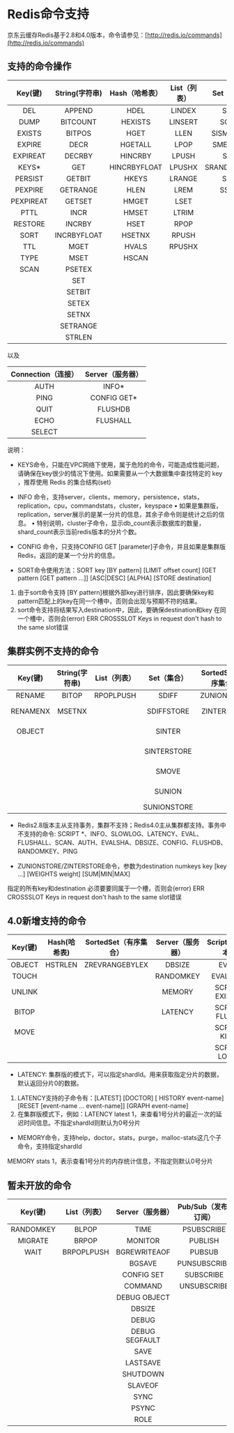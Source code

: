 # Redis命令支持

京东云缓存Redis基于2.8和4.0版本，命令请参见：[http://redis.io/commands](http://redis.io/commands)

## 支持的命令操作

Key(键)|String(字符串)|Hash（哈希表）|List（列表）|Set（集合）|SortedSet（有序集合） 
:--:|:--:|:--:|:--:|:--:|:--:
DEL|APPEND|HDEL|LINDEX|SADD|ZADD            
DUMP|BITCOUNT|HEXISTS|LINSERT|SCARD|ZCARD            
EXISTS|BITPOS|HGET|LLEN|SISMEMBER|ZCOUNT            
EXPIRE| DECR |HGETALL| LPOP|SMEMBERS|ZINCRBY            
EXPIREAT|DECRBY|HINCRBY|LPUSH|SPOP| ZRANGE            
KEYS*|GET|HINCRBYFLOAT|LPUSHX|SRANDMEMBER|ZRANGEBYSCORE           
PERSIST|GETBIT|HKEYS|LRANGE       |     	SREM     |ZRANK            
PEXPIRE|GETRANGE|HLEN|    	LREM        |    	SSCAN      | ZREM            
PEXPIREAT|GETSET|HMGET|     	LSET         |   	|ZREMRANGEBYRANK            
PTTL|INCR|HMSET|LTRIM | |        	ZREMRANGEBYSCORE            
RESTORE|INCRBY|HSET|RPOP      | |      	ZREVRANGE            
SORT|INCRBYFLOAT|HSETNX|RPUSH  | |          	ZREVRANGEBYSCORE            
TTL|MGET|HVALS|RPUSHX     | |       	ZREVRANK            
TYPE|MSET|HSCAN| | |       	       	ZSCORE            
SCAN|PSETEX| | | |ZSCAN            
| |SET   | |  |       	|ZRANGEBYLEX            
| |SETBIT      | | |   |   	ZLEXCOUNT            
| |SETEX       | | |    | 	ZREMRANGEBYLEX            
| |SETNX| | | | |             	
| |SETRANGE   | | | |         	
| |STRLEN    | | | |        	

以及

Connection（连接）|Server（服务器）     
:--:|:--:
AUTH|INFO*            
PING|CONFIG GET*           
QUIT|FLUSHDB         
ECHO|FLUSHALL             
SELECT|              

说明：

- KEYS命令，只能在VPC网络下使用，属于危险的命令，可能造成性能问题，请确保在key很少的情况下使用。如果需要从一个大数据集中查找特定的 key ，推荐使用 Redis 的集合结构(set)

- INFO 命令，支持server，clients，memory，persistence，stats，replication，cpu，commandstats，cluster，keyspace
•	如果是集群版，replication，server展示的是某一分片的信息，其余子命令则是统计之后的信息。
•	 特别说明，cluster子命令，显示db_count表示数据库的数量，shard_count表示当前redis版本的分片个数。

- CONFIG 命令，只支持CONFIG GET [parameter]子命令，并且如果是集群版Redis，返回的是某一个分片的信息。
- SORT命令使用方法：SORT key [BY pattern] [LIMIT offset count] [GET pattern [GET pattern ...]] [ASC|DESC] [ALPHA] [STORE destination]
1.	由于sort命令支持 [BY pattern]根据外部key进行排序，因此要确保key和pattern匹配上的key在同一个槽中，否则会出现与预期不符的结果。
2.	sort命令支持将结果写入destination中，因此，要确保destination和key 在同一个槽中，否则会(error) ERR CROSSSLOT Keys in request don't hash to the same slot错误





## 集群实例不支持的命令

Key(键)|String(字符串)|List（列表）|Set（集合）|SortedSet（有序集合）|Server（服务器）|Transaction(事务)
:--:|:--:|:--:|:--:|:--:|:--:|:--:
RENAME|BITOP|RPOPLPUSH|SDIFF|ZUNIONSTORE|SLOWLOG|DISCARD
RENAMENX|MSETNX	||SDIFFSTORE|ZINTERSTORE|CONFIG REWRITE|EXEC
OBJECT|||SINTER||CONFIG RESETSTAT|MULTI
|			|||SINTERSTORE||COMMAND COUNT|UNWATCH
|			|||SMOVE||COMMAND GETKEYS|WATCH
|			|||SUNION||COMMAND INFO	|
|			|||SUNIONSTORE||		|	
	
- Redis2.8版本主从支持事务，集群不支持；Redis4.0主从集群都支持。事务中不支持的命令: SCRIPT *、INFO、SLOWLOG、LATENCY、EVAL、FLUSHALL、SCAN、AUTH、EVALSHA、DBSIZE、CONFIG、FLUSHDB、RANDOMKEY、PING

- ZUNIONSTORE/ZINTERSTORE命令，参数为destination numkeys key [key ...] [WEIGHTS weight] [SUM|MIN|MAX]

指定的所有key和destination 必须要要同属于一个槽，否则会(error) ERR CROSSSLOT Keys in request don't hash to the same slot错误

## 4.0新增支持的命令

Key(键)|Hash(哈希表)|SortedSet（有序集合）|Server（服务器）|Scripting(脚本)|HyperLogLog（HLL）|Geo(地理位置)
:--:|:--:|:--:|:--:|:--:|:--:|:--:
OBJECT|	HSTRLEN	|ZREVRANGEBYLEX	|DBSIZE|	EVAL|	PFADD|	GEOADD
TOUCH|		|	|RANDOMKEY|	EVALSHA|	PFCOUNT	|GEORADIUS
UNLINK|		|	|MEMORY|	SCRIPT EXISTS|	PFMERGE	|GEORADIUSBYMEMBER
BITOP|		|	|LATENCY|	SCRIPT FLUSH|	|	GEOHASH
MOVE|		|	|	|SCRIPT KILL	|	|GEOPOS
|	|	|	|	|SCRIPT LOAD|		|GEODIST

- LATENCY:  集群版的模式下，可以指定shardId。用来获取指定分片的数据，默认返回分片0的数据。
1.	LATENCY支持的子命令有：[LATEST] [DOCTOR] [ HISTORY event-name] [RESET [event-name … event-name]] [GRAPH event-name] 
2.	在集群版模式下，例如：LATENCY latest 1，来查看1号分片的最近一次的延迟时间信息。不指定shardId则默认为0号分片

- MEMORY命令，支持help，doctor，stats，purge，malloc-stats这几个子命令，支持指定shardId

MEMORY stats 1，表示查看1号分片的内存统计信息，不指定则默认0号分片


   
## 暂未开放的命令

Key(键)|List（列表）|Server（服务器）|Pub/Sub（发布/订阅）|Geo(地理位置)|Cluster(集群)|Connection(连接)
:--:|:--:|:--:|:--:|:--:|:--:|:--:
RANDOMKEY|BLPOP|TIME|PSUBSCRIBE|GEOADD|READWRITE|SWAPDB
MIGRATE|BRPOP|MONITOR|PUBLISH	|GEOHASH|READONLY|
WAIT|BRPOPLPUSH|BGREWRITEAOF|PUBSUB|GEOPOS|CLUSTER *|
| ||BGSAVE|PUNSUBSCRIBE|GEODIST		|
| ||CONFIG SET|SUBSCRIBE|GEORADIUS		
| ||COMMAND|UNSUBSCRIBE|GEORADIUSBYMEMBER		
|	||DEBUG OBJECT|		|		
|	||DBSIZE| 				|
|	||DEBUG	|			|
|	||DEBUG SEGFAULT|	|			
|	||SAVE|				
|	||LASTSAVE|				
|	||SHUTDOWN|				
|	||SLAVEOF	|			
|	||SYNC	|			
|	||PSYNC	|			
|	||ROLE	|			



